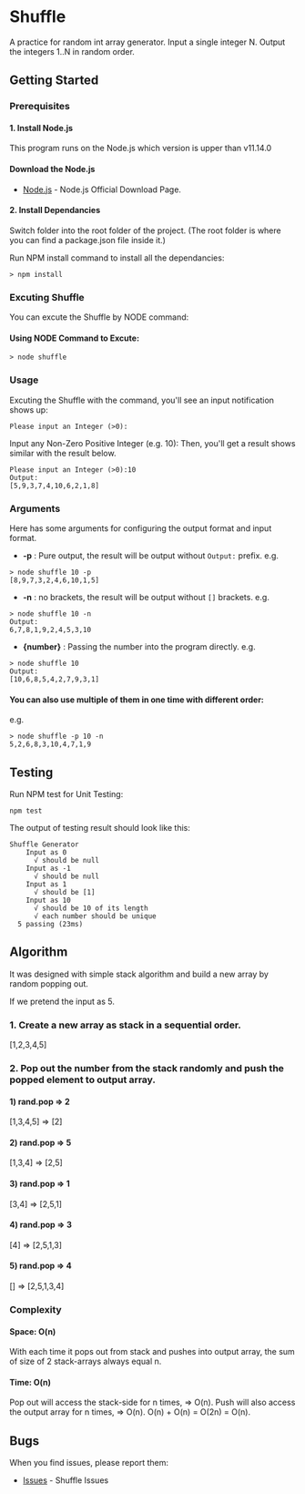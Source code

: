 # Shuffle

A practice for random int array generator.
Input a single integer N. Output the integers 1..N in random order.

## Getting Started

### Prerequisites
#### 1. Install Node.js 
This program runs on the Node.js which version is upper than v11.14.0
#### Download the Node.js
* [Node.js](https://nodejs.org/en/) - Node.js Official Download Page.

#### 2. Install Dependancies
Switch folder into the root folder of the project.
(The root folder is where you can find a package.json file inside it.)

Run NPM install command to install all the dependancies:
```
> npm install
```

### Excuting Shuffle
You can excute the Shuffle by NODE command:

#### Using NODE Command to Excute:
```
> node shuffle
```

### Usage

Excuting the Shuffle with the command, you'll see an input notification shows up:

```
Please input an Integer (>0):
```

Input any Non-Zero Positive Integer (e.g. 10):
Then, you'll get a result shows similar with the result below.

```
Please input an Integer (>0):10
Output:
[5,9,3,7,4,10,6,2,1,8]
```

### Arguments

Here has some arguments for configuring the output format and input format.

* **-p** : Pure output, the result will be output without `Output:` prefix.
e.g.
```
> node shuffle 10 -p
[8,9,7,3,2,4,6,10,1,5]
```
* **-n** : no brackets, the result will be output without `[]` brackets.
e.g.
```
> node shuffle 10 -n
Output:
6,7,8,1,9,2,4,5,3,10
```

* **{number}** : Passing the number into the program directly.
e.g.
```
> node shuffle 10
Output:
[10,6,8,5,4,2,7,9,3,1]
```

#### You can also use multiple of them in one time with different order:
e.g.
```
> node shuffle -p 10 -n
5,2,6,8,3,10,4,7,1,9
```

## Testing

Run NPM test for Unit Testing:
```
npm test
```

The output of testing result should look like this:
```
Shuffle Generator
    Input as 0
      √ should be null
    Input as -1
      √ should be null
    Input as 1
      √ should be [1]
    Input as 10
      √ should be 10 of its length
      √ each number should be unique
  5 passing (23ms)
```

## Algorithm

It was designed with simple stack algorithm and build a new array by random popping out.

If we pretend the input as 5.
### 1. Create a new array as stack in a sequential order.
[1,2,3,4,5]
### 2. Pop out the number from the stack randomly and push the popped element to output array.
#### 1) rand.pop => 2
[1,3,4,5] => [2]
#### 2) rand.pop => 5
[1,3,4] => [2,5]
#### 3) rand.pop => 1
[3,4] => [2,5,1]
#### 4) rand.pop => 3
[4] => [2,5,1,3]
#### 5) rand.pop => 4
[] => [2,5,1,3,4]

### Complexity
#### Space: O(n)
With each time it pops out from stack and pushes into output array,
the sum of size of 2 stack-arrays always equal n.

#### Time: O(n)
Pop out will access the stack-side for n times, => O(n).
Push will also access the output array for n times, => O(n).
O(n) + O(n) = O(2n) = O(n).


## Bugs

When you find issues, please report them:
* [Issues](https://github.com/SenjorWhite/shuffle/issues) - Shuffle Issues
